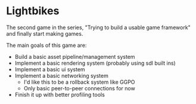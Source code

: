 # Lightbikes

The second game in the series, "Trying to build a usable game framework" and 
finally start making games.

The main goals of this game are:
- Build a basic asset pipeline/management system
- Implement a basic rendering system (probably using sdl built ins)
- Implement a basic ui system
- Implement a basic networking system
    - I'd like this to be a rollback system like GGPO
    - Only basic peer-to-peer connections for now
- Finish it up with better profiling tools